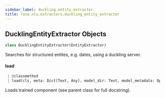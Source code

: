 ```yaml
---
sidebar_label: duckling_entity_extractor
title: rasa.nlu.extractors.duckling_entity_extractor
---
```


## DucklingEntityExtractor Objects

```python
class DucklingEntityExtractor(EntityExtractor)
```

Searches for structured entites, e.g. dates, using a duckling server.

#### load

```python
 | @classmethod
 | load(cls, meta: Dict[Text, Any], model_dir: Text, model_metadata: Optional[Metadata] = None, cached_component: Optional["DucklingEntityExtractor"] = None, **kwargs: Any, ,) -> "DucklingEntityExtractor"
```

Loads trained component (see parent class for full docstring).

